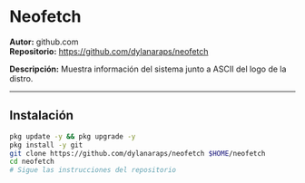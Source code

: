 # Neofetch

**Autor:** github.com  
**Repositorio:** https://github.com/dylanaraps/neofetch

**Descripción:** Muestra información del sistema junto a ASCII del logo de la distro.

---

## Instalación

```bash
pkg update -y && pkg upgrade -y
pkg install -y git
git clone https://github.com/dylanaraps/neofetch $HOME/neofetch
cd neofetch
# Sigue las instrucciones del repositorio
```
